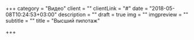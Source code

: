 +++
category = "Видео"
client = ""
clientLink = "#"
date = "2018-05-08T10:24:53+03:00"
description = ""
draft = true
img = ""
imgpreview = ""
subtitle = ""
title = "Высший пилотаж"

+++
